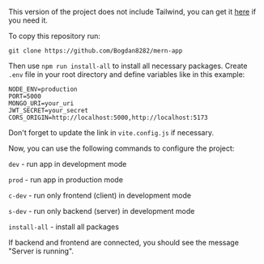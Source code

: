 This version of the project does not include Tailwind, you can get it [here](https://github.com/Bogdan8282/mern-tailwind-app) if you need it.

To copy this repository run:

```
git clone https://github.com/Bogdan8282/mern-app
```

Then use `npm run install-all` to install all necessary packages. Create `.env` file in your root directory and define variables like in this example:

```
NODE_ENV=production
PORT=5000
MONGO_URI=your_uri
JWT_SECRET=your_secret
CORS_ORIGIN=http://localhost:5000,http://localhost:5173
```

Don't forget to update the link in `vite.config.js` if necessary.

Now, you can use the following commands to configure the project:

`dev` - run app in development mode

`prod` - run app in production mode

`c-dev` - run only frontend (client) in development mode

`s-dev` - run only backend (server) in development mode

`install-all` - install all packages

If backend and frontend are connected, you should see the message "Server is running".
